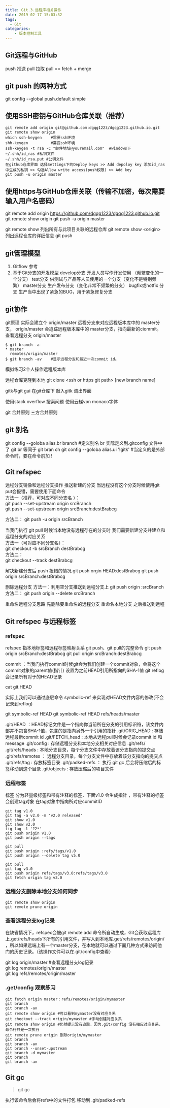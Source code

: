 ```yaml
---
title: Git.3.远程库相关操作
date: 2019-02-17 15:03:32
tags: 
  - Git
categories: 
	- 版本控制工具
---
```


## Git远程与GitHub
push 推送
pull 拉取
pull == fetch + merge


## git push 的两种方式
git config --global push.default simple

## 使用SSH密钥与GitHub仓库关联（推荐）
```
git remote add origin git@github.com:dgqg1223/dgqg1223.github.io.git
git remote show origin
which ssh-keygen    #需要ssh环境
shh-keygen          #需要ssh环境
ssh-keygen -t rsa -C "邮件地址@youremail.com"  #windows下
~/.shh/id_ras #私钥文件 
~/.shh/id_rsa.put #公钥文件 
在github仓库界面 选择Settings下的Deploy keys >> Add depoloy key 添加id_ras中生成的私钥 >> 勾选Allow write access(push权限) >> Add key
git push -u origin master 
```

## 使用https与GitHub仓库关联（传输不加密，每次需要输入用户名密码）
git remote add origin https://github.com/dgqg1223/dgqg1223.github.io.git
git remote show origin
git push -u origin master

git remote show 列出所有与此项目关联的远程仓库
git remote show \<origin> 列出远程仓库的详细信息
git push

## git管理模型
1. Gitflow 参考
2. 基于Git分支的开发模型
    develop分支 开发人员写作开发使用 （频繁变化的一个分支）
    test分支 供测试与产品等人员使用的一个分支（变化不是特别频繁）
    master分支 生产发布分支（变化非常不频繁的分支）
    bugfix或hotfix 分支 生产当中出现了紧急的BUG，用于紧急修复分支
 

## git协作
git原理 实际会建立个 origin/master 远程分支来对应远程版本库中的 master分支， origin/master 会追踪远程版本库中的 master分支，指向最新的ciommit。
查看远程分支 origin/master
```
$ git branch -a
* master
  remotes/origin/master
$ git branch -av    #显示远程分支和最近一次commit id。
```

模拟练习2个人操作远程版本库 


远程仓库克隆到本地
git clone \<ssh or https git path> [new branch name]


gitk与git gui 
在git仓库下 敲入gitk 调出界面


使用stack overflow 搜索问题
使用云梯vpn
monaco字体

git 合并原则 三方合并原则

## git 别名
git config --goloba alias.br branch   #定义别名 br 实际定义到.gitconfig 文件中了
git br  等同于 git bran ch
git config --goloba alias.ui '!gitk'  #当定义的是外部命令时，要在命令前加 ! 

## Git refspec
远程分支镜像和远程分支操作 
推送新建的分支 当远程没有这个分支时候使用git put会报错，需要使用下面命令  
方法一（推荐，可对应不同分支名  ）：  
git push --set-upstream origin srcBranch  
git push --set-upstream origin srcBranch:destBrabcg

方法二：
git push -u origin srcBranch  

当我门执行 git pull 时候当本地没有远程存在的分支时 我们需要新建分支并建立和远程分支的对应关系  
方法一（可对应不同分支名）：  
git checkout -b srcBranch destBrabcg  
方法二：  
git checkout --track destBrabcg



解决新建分支后 push 报错的情况
git push orgin HEAD:destBrabcg 
git push origin srcBranch:destBrabcg


删除远程分支
方法一：利用空分支推送到远程分支上
git push origin :srcBranch
方法二：
git push origin --delete srcBranch

重命名远程分支思路
先删除要重命名的远程分支 重命名本地分支 之后推送到远程 


## Git refspec 与远程标签
### refspec
refspec 指本地标签和远程标签映射关系
git push、git pull的完整命令 
git push origin srcBranch:destBrabcg
git pull origin srcBranch:destBrabcg

commit ：当我门执行commit时候git会为我们创建一个commit对象，会将这个commit对象的parent值(指针) 设置为之前HEAD引用所指向的SHA-1值 
git reflog 会记录所有对于的HEAD记录

cat git.HEAD

实际上我们可以通过底层命令 symbolic-ref 来实现对HEAD文件内容的修改(不会记录到reflog)

git symbolic-ref HEAD
git symbolic-ref HEAD refs/heads/master

.git/HEAD ：HEAD标记文件是一个指向你当前所在分支的引用标识符，该文件内部并不包含SHA-1值，包含的是指向另外一个引用的指针
.git/ORIG_HEAD : 存储远程最新commit id
.git/FETCH_head : 本地从远程pull时候会记录commit id 和message
.git/config : 存储远程分支和本地分支相关对应信息
.git/refs/
.git/refs/heads : 本地分支目录，每个分支文件中存放着该分支指向的提交点
.git/refs/remotes ： 远程分支目录，每个分支文件中存放着该分支指向的提交点
.git/refs/tag : 存放标签目录
.git/padked-refs ： 执行 git gc 后会将压缩后的标签移动到这个目录
.git/objects : 存放压缩后的项目文件


### 远程标签
标签 分为轻量级标签和带有注释的标签，下面v1.0 会生成指针 ，带有注释的标签会创建tag对象 在tag对象中指向所对应commitID

```
git tag v1.0
git tag -a v2.0 -m 'v2.0 released'
git show v1.0
git show v2.0 
tig lag -l '?2*'
git push origin v1.0
git push origin --tags

git pull 
git push origin :refs/tags/v1.0
git push origin --delete tag v5.0

git pull 
git tag v3.0
git push origin refs/tags/v3.0:refs/tags/v3.0
git fetch origin tag v3.0
```


### 远程分支删除本地分支如何同步
```
git remote show origin
git remote prune origin
```
 
### 查看远程分支log记录
在缺省情况下，refspec会被git remote add 命令所自动生成，Git会获取远程库上.get/refs/heads下所有的引用文件，并写入到本地库.get/refs/remotes/origin/ ，所以如果远端上有一个master分支，在本地就可以通过下面几种方式来访问他门的历史记录。（该操作文件可以在.git/config中查看）

git log origin/master #查看远程分支log记录  
git log remotes/origin/master  
git log refs/remotes/origin/master  


### .get/config 观察练习
```
git fetch origin master：refs/remotes/origin/mymaster
git branch 
git branch -av
git remote show origin #可以看到mymaster没有对应关系
git checkout --track origin/mymaster #手动创建对应关系
git remote show origin #仍然提示没有追踪，因为.git/config 没有相应对应关系，命令行只是一次执行
git remote prune origin 删除origin/mymaster
git branch 
git branch -av
git branch --unset-upstream 
git branch -d mymaster
git branch 
git branch -av
```

## Git gc

>git gc


执行该命令后会将refs中的文件打包 移动到 .git/padked-refs  